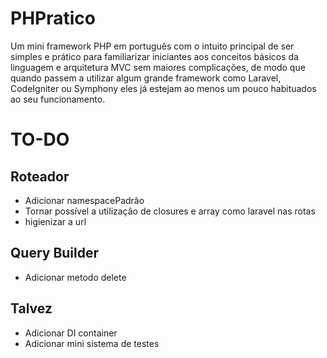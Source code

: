 # PHPratico
Um mini framework PHP em português com o intuito principal de ser simples e prático para familiarizar iniciantes aos conceitos básicos da linguagem e arquitetura MVC sem maiores complicações, de modo que quando passem a utilizar algum grande framework como Laravel, CodeIgniter ou Symphony eles já estejam ao menos um pouco habituados ao seu funcionamento.

# TO-DO
   ## Roteador
   - Adicionar namespacePadrão
   - Tornar possível a utilização de closures e array como laravel nas rotas
   - higienizar a url

   ## Query Builder
   - Adicionar metodo delete

   ## Talvez
   - Adicionar DI container
   - Adicionar mini sistema de testes
